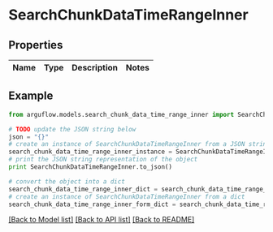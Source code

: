 # SearchChunkDataTimeRangeInner


## Properties

Name | Type | Description | Notes
------------ | ------------- | ------------- | -------------

## Example

```python
from arguflow.models.search_chunk_data_time_range_inner import SearchChunkDataTimeRangeInner

# TODO update the JSON string below
json = "{}"
# create an instance of SearchChunkDataTimeRangeInner from a JSON string
search_chunk_data_time_range_inner_instance = SearchChunkDataTimeRangeInner.from_json(json)
# print the JSON string representation of the object
print SearchChunkDataTimeRangeInner.to_json()

# convert the object into a dict
search_chunk_data_time_range_inner_dict = search_chunk_data_time_range_inner_instance.to_dict()
# create an instance of SearchChunkDataTimeRangeInner from a dict
search_chunk_data_time_range_inner_form_dict = search_chunk_data_time_range_inner.from_dict(search_chunk_data_time_range_inner_dict)
```
[[Back to Model list]](../README.md#documentation-for-models) [[Back to API list]](../README.md#documentation-for-api-endpoints) [[Back to README]](../README.md)


